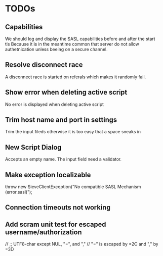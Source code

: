 # TODOs

## Capabilities

We should log and display the SASL capabilities before and after the start tls
Because it is in the meantime common that server do not allow authetnication
unless beeing on a secure channel.

## Resolve disconnect race

A disconnect race is started on referals which makes it randomly fail.

## Show error when deleting active script
No error is displayed when deleting active script

## Trim host name and port in settings
Trim the input fileds otherwise it is too easy that a space sneaks in

## New Script Dialog
Accepts an empty name. The input field need a validator.

## Make exception localizable
throw new SieveClientException("No compatible SASL Mechanism (error.sasl)");

## Connection timeouts not working

## Add scram unit test for escaped username/authorization
// ;; UTF8-char except NUL, "=", and ","
// "=" is escaped by =2C and "," by =3D

